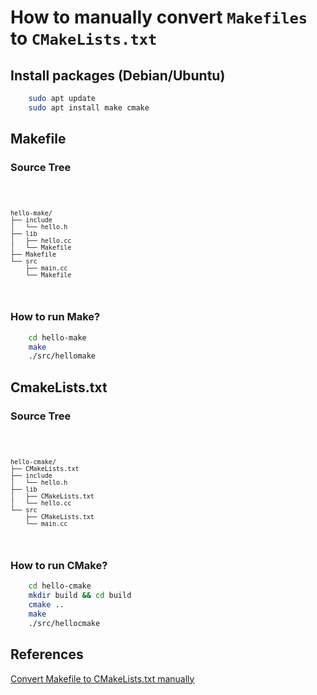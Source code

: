 # How to manually convert `Makefiles` to `CMakeLists.txt`

## Install packages (Debian/Ubuntu)

```bash
    sudo apt update
    sudo apt install make cmake
```

## Makefile 

### Source Tree

<p align=center>
<code>

    hello-make/
    ├── include
    │   └── hello.h
    ├── lib
    │   ├── hello.cc
    │   └── Makefile
    ├── Makefile
    └── src
        ├── main.cc
        └── Makefile
</code>
</p>

### How to run Make?

```bash
    cd hello-make
    make
    ./src/hellomake
```

## CmakeLists.txt 

### Source Tree

<p align=center>
<code>

    hello-cmake/
    ├── CMakeLists.txt
    ├── include
    │   └── hello.h
    ├── lib
    │   ├── CMakeLists.txt
    │   └── hello.cc
    └── src
        ├── CMakeLists.txt
        └── main.cc
</code>
</p>

### How to run CMake?

```bash
    cd hello-cmake
    mkdir build && cd build
    cmake ..
    make
    ./src/hellocmake
```

## References
[Convert Makefile to CMakeLists.txt manually](https://www.hiroom2.com/2016/09/07/convert-makefile-to-cmakelists-txt-manually/)
